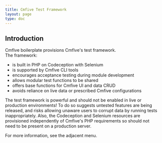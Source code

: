 ```yaml
---
title: Cmfive Test Framework
layout: page
type: doc
---
```


## Introduction

Cmfive boilerplate provisions Cmfive's test framework.  
The framework: 
 - is built in PHP on Codeception with Selenium
 - is supported by Cmfive CLI tools
 - encourages acceptance testing during module development
 - allows modular test functions to be shared 
 - offers base functions for Cmfive UI and data CRUD
 - avoids reliance on live data or prescribed Cmfive configurations

The test framework is powerful and should not be enabled in live or production environments! To do so suggests untested features are being released, and risks allowing unaware users to corrupt data by running tests inappropriately. Also, the Codeception and Selenium resources are provisioned independently of Cmfive's PHP requirements so should not need to be present on a production server.
 
For more information, see the adjacent menu.
